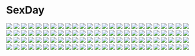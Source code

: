 # SexDay
![](https://konachan.com/image/30fd63271937c38a04a9fd19da8ff065/Konachan.com%20-%2084259%20chain%20green_hair%20sakuragi_ren%20scythe%20tagme%20weapon.jpg)
![](https://konachan.com/image/cd83d8c4bf099385b6d8cc360fdba9bf/Konachan.com%20-%20177310%20crown%20dress%20elbow_gloves%20gloves%20green_eyes%20long_hair%20necklace%20outbreak_company%20panties%20purple_hair%20shirabi_%28life-is-free%29%20thighhighs%20underwear.jpg)
![](https://konachan.com/image/8f23cd27b7eb1dcd87ffe49b0976900e/Konachan.com%20-%20304960%20bicolored_eyes%20blonde_hair%20headband%20hoshikawa_sara%20long_hair%20mikoto_stbk%20nijisanji%20pantyhose%20skirt.jpg)
![](https://konachan.com/image/b9cd48420216c827a5f65c065bb5b26f/Konachan.com%20-%20221788%20animal_ears%20ass%20illusionk%20original%20panties%20pantyhose%20striped_panties%20underwear.jpg)
![](https://konachan.com/jpeg/68a26f3e74d0803d73564ca3f0fd6348/Konachan.com%20-%20272586%202girls%20blush%20breasts%20cosplay%20dress%20gloves%20green_eyes%20halloween%20hat%20navel%20panties%20pantyhose%20red_eyes%20skintight%20uleuleuleu%20underwear%20witch_hat.jpg)
![](https://konachan.com/image/226b07b22135ebba4a458f33f19ad249/Konachan.com%20-%2073874%20blue_eyes%20blue_hair%20hatsune_miku%20long_hair%20twintails%20umbrella%20vocaloid.jpg)
![](https://konachan.com/image/68d68544a28c23f55d2707a49a579d19/Konachan.com%20-%2074839%20animal%20animal_ears%20cat%20catgirl%20itou_ryou%20kaneko_neneko%20school_uniform%20tagme%20tail%20thighhighs%20yamanko%21.jpg)
![](https://konachan.com/image/56b6d2239124df8b9cea814ad69a4495/Konachan.com%20-%2087076%20kanon_%28character%29%20male%20umineko_no_naku_koro_ni%20ushiromiya_jessica.jpg)
![](https://konachan.com/image/c4028afb7ccaf56bdf0e06838a7f0491/Konachan.com%20-%20208441%20black_hair%20bra%20breasts%20dark%20grass%20kneehighs%20rain%20school_uniform%20see_through%20shirt%20short_hair%20tagme_%28artist%29%20tree%20underwear%20water%20wet.jpg)
![](https://konachan.com/jpeg/f767dcacd0b8c794a58749b90bc26c78/Konachan.com%20-%20168932%20anus%20ass%20blonde_hair%20blue_eyes%20breasts%20kashiwazaki_sena%20long_hair%20nipples%20panties%20panty_pull%20pussy%20third-party_edit%20uncensored%20underwear%20wacchi%20white.jpg)
![](https://konachan.com/image/39c148aa25ba0813fcf7c309adc5a270/Konachan.com%20-%20191587%20brown_hair%20long_hair%20machimura_komori%20no_bra%20original%20panties%20shirt_lift%20underboob%20underwear%20undressing.jpg)
![](https://konachan.com/image/4a7d60a08a06bb899c5da673af2f53af/Konachan.com%20-%20251328%20blend_s%20blonde_hair%20blush%20brown_hair%20cropped%20hinata_kaho%20hoshikawa_mafuyu%20kimiya_ryousuke%20long_hair%20megami%20purple_eyes%20scan%20short_hair%20skirt%20twintails.jpg)
![](https://konachan.com/image/d8cd923e3bc86ce6d1fdaa57ecfdf646/Konachan.com%20-%20240989%202girls%20abwan%20barefoot%20blonde_hair%20blue_eyes%20bow%20cake%20food%20fruit%20gray_hair%20green_eyes%20loli%20original%20short_hair%20shorts%20strawberry%20wink.jpg)
![](https://konachan.com/jpeg/ebaa5db31a7677cb2b12b3c8b8f26ce1/Konachan.com%20-%20201738%20aqua_eyes%20aqua_hair%20blue%20flowers%20hatsune_miku%20long_hair%20lyiet%20moon%20rose%20stars%20twintails%20vocaloid%20watermark.jpg)
![](https://konachan.com/image/3d011d7acc6f60682fa487e5b32a1200/Konachan.com%20-%2078577%202girls%20aqua_eyes%20aqua_hair%20ashibe_ryou%20bra%20long_hair%20panties%20ponytail%20sonozaki_mion%20sonozaki_shion%20stockings%20thighhighs%20underwear.jpg)
![](https://konachan.com/image/c78fb8d4124d76603f0dbb38f39a8fd5/Konachan.com%20-%20198213%20brown_eyes%20brown_hair%20flowers%20fujita_%28condor%29%20long_hair%20original%20petals%20rose%20school_uniform%20skull.jpg)
![](https://konachan.com/jpeg/3c4244787c9cf39302b291004c90f9c3/Konachan.com%20-%20258032%20aqua_eyes%20black_hair%20blonde_hair%20blush%20clouds%20flowers%20fujima_ren%20game_cg%20hug%20long_hair%20male%20sayori%20short_hair%20sky%20smile%20sunset%20tears%20wings.jpg)
![](https://konachan.com/image/feba255d7999248a5688413ce4757adf/Konachan.com%20-%20203914%20anthropomorphism%20bow%20brown_eyes%20gloves%20gray_hair%20hao_%28patinnko%29%20industrial%20kantai_collection%20mask%20ponytail%20wristwear%20yuubari_%28kancolle%29.jpg)
![](https://konachan.com/image/cc1a75205a68e138c654b28b048f6f1f/Konachan.com%20-%2054012%20all_male%20bicolored_eyes%20katekyou_hitman_reborn%20male%20rokudou_mukuro%20scan.jpg)
![](https://konachan.com/image/90d2ce02ab319f7ede7812f856f0a86c/Konachan.com%20-%20189910%20bodysuit%20empew%20eyepatch%20hat%20neon_genesis_evangelion%20soryu_asuka_langley.jpg)
![](https://konachan.com/image/67d38668547fe3cf4c26d54e8ffdac9d/Konachan.com%20-%2045169%20ass%20louise_fran%C3%A7oise_le_blanc_de_la_valli%C3%A8re%20panties%20skirt%20underwear%20upskirt%20zero_no_tsukaima.jpg)
![](https://konachan.com/image/46b84512268b15a27dd7f410ac2c714f/Konachan.com%20-%20262758%20bath%20bathtub%20group%20kobuchizawa_shirase%20miyake_hinata%20nolia%20nude%20shiraishi_yuzuki%20signed%20sora_yori_mo_tooi_basho%20tamaki_mari%20uncensored.jpg)
![](https://konachan.com/image/78c2640fdfbcbd18c22fbe352a72d4d5/Konachan.com%20-%20211968%20aliasing%20black_hair%20brown_hair%20building%20cape%20christmas%20dress%20hat%20logo%20long_hair%20male%20ritsuki%20santa_hat%20short_hair%20sword%20weapon%20white_hair%20yellow_eyes.jpg)
![](https://konachan.com/jpeg/771c25a43935bfa22bff86fd50b0027d/Konachan.com%20-%20306567%202girls%20black_hair%20close%20dabi_%28dabibubi%29%20elsword%20hug%20laby_%28elsword%29%20long_hair%20maid%20nisha_%28elsword%29%20pink_eyes%20pink_hair%20purple_eyes.jpg)
![](https://konachan.com/image/36b9e37d154bee781122d7002efc6ec7/Konachan.com%20-%2079861%20inami_mahiru%20orange_hair%20taneshima_popura%20waitress%20working%21%21%20yamada_aoi.jpg)
![](https://konachan.com/image/5d2b050480dd3fc0238c1913936db71a/Konachan.com%20-%20160987%20animal%20bird%20building%20city%20landscape%20mitauzo%20monochrome%20original%20scenic%20sky.jpg)
![](https://konachan.com/image/b40283d7c62b6280a823857df154f693/Konachan.com%20-%204986%20abenobashi_mahou_shoutengai.jpg)
![](https://konachan.com/image/a4097f8a6262d660600310ecbf42aa2c/Konachan.com%20-%20147146%20dress%20hat%20moon%20ninnzinn%20red%20remilia_scarlet%20short_hair%20skull%20touhou%20vampire%20water%20wings.jpg)
![](https://konachan.com/image/0bbe72a7f7873ce872723a27842bd82d/Konachan.com%20-%20188105%20anus%20ass%20censored%20nami%20nel-zel_formula%20nico_robin%20nude%20one_piece%20pussy%20wet%20yuri.jpg)
![](https://konachan.com/image/230284940562acad5b4b0f08ff493a6a/Konachan.com%20-%2045210%20abhar%20black_hair%20blush%20bra%20breasts%20censored%20game_cg%20headband%20long_hair%20navel%20night%20nipples%20panties%20penis%20pussy%20sex%20short_hair%20underwear%20wet%20wink.jpg)
![](https://konachan.com/jpeg/bd76f8cf03d85a55027ed55a76022cca/Konachan.com%20-%20234955%20all_male%20animal%20black_hair%20clouds%20dog%20landscape%20male%20mocha_%28cotton%29%20moon%20night%20original%20park%20scarf%20scenic%20short_hair%20sky%20waifu2x%20water.jpg)
![](https://konachan.com/image/2c0af9f021050058241be09f65214e9c/Konachan.com%20-%2072740%20clannad%20fujibayashi_kyou%20jpeg_artifacts.jpg)
![](https://konachan.com/jpeg/17a09a1c85cf5903657f51305dc5f472/Konachan.com%20-%2011265%20dogs%3A_bullets_%26_carnage%20fuyumine_naoto%20haine_rammsteiner%20miwa_shirow.jpg)
![](https://konachan.com/jpeg/1aa7a933a02f7a3790bbf8759f8190e5/Konachan.com%20-%20168836%20all_male%20armor%20cain_%28fire_emblem%29%20chibi%20elbow_gloves%20fire_emblem%20gloves%20green_eyes%20green_hair%20male%20potassium77%20red_eyes%20red_hair%20spear%20sword%20weapon.jpg)
![](https://konachan.com/image/782131f240728ce7d8dd5ad529965027/Konachan.com%20-%20135021%20bikini%20megurine_luka%20pink_hair%20settyaro%20swimsuit%20vocaloid%20water.jpg)
![](https://konachan.com/image/645dd779149f2d21880fac30cc81469c/Konachan.com%20-%20265091%20brown_hair%20card_captor_sakura%20crown%20dress%20gloves%20green_eyes%20kinomoto_sakura%20short_hair%20staff%20tagme_%28artist%29%20weapon%20wings.jpg)
![](https://konachan.com/image/ed1938ae11a09bd2dcefed7a3503dd6e/Konachan.com%20-%20288218%20animal%20bird%20brown_eyes%20brown_hair%20cherry_blossoms%20flowers%20japanese_clothes%20kimono%20long_hair%20original%20ponytail%20pupil_g%20signed%20umbrella.jpg)
![](https://konachan.com/jpeg/2fc12e5101701bd89190b817f1f5c1a5/Konachan.com%20-%20141385%20arusu_makina%20colorful_cure%20etoiles%20game_cg%20mechagirl%20moric%20purple_eyes%20scarf%20short_hair%20white_hair.jpg)
![](https://konachan.com/jpeg/65e3d1633399e0299dd8d1547af4f5c8/Konachan.com%20-%20242443%20anibache%20blue_hair%20feathers%20long_hair%20love_live%21_school_idol_project%20love_live%21_sunshine%21%21%20magic%20purple_eyes%20school_uniform%20tie%20tsushima_yoshiko.jpg)
![](https://konachan.com/image/8b4a0277b92e2cca4d4c4bb8eace9dd0/Konachan.com%20-%2098335%20brown_hair%20fenderu%20fingering%20masturbation%20nipples%20open_shirt%20original%20panties%20pussy%20pussy_juice%20school_uniform%20thighhighs%20uncensored%20underwear.jpg)
![](https://konachan.com/jpeg/96d55c6101b416044d2f9ce1e459f3ef/Konachan.com%20-%20201269%20black_hair%20book%20crying%20drink%20gemi%20original%20pajamas%20short_hair%20sky%20sunset.jpg)
![](https://konachan.com/jpeg/adc30076743c86a37182190017850aee/Konachan.com%20-%20284133%202girls%20ancotaku%20ass%20beach%20bikini%20braids%20breasts%20clouds%20fang%20flowers%20garter%20hug%20long_hair%20navel%20original%20scan%20sideboob%20signed%20sky%20swimsuit%20water.jpg)
![](https://konachan.com/jpeg/6a8fad4773a76182489f38bd597b2d49/Konachan.com%20-%20248365%20bikini%20blonde_hair%20fate_grand_order%20fate_%28series%29%20green_eyes%20long_hair%20nero_claudius_%28fate%29%20signed%20swimsuit%20tony_guisado.jpg)
![](https://konachan.com/image/815cb400b9032dfedf09ea1b42adf531/Konachan.com%20-%20230758%20hardgore_alice%20hatoda_ako%20himekawa_koyuki%20hk_%28zxd0554%29%20mahou_shoujo_ikusei_keikaku.jpg)
![](https://konachan.com/image/0ff132a40676d2576c4067a940e20cf2/Konachan.com%20-%20221148%20feel_%28nasitaki%29%20forest%20grass%20green%20nobody%20original%20ruins%20signed%20tree.jpg)
![](https://konachan.com/jpeg/028ac57699025824ecebc9405cbae276/Konachan.com%20-%20301218%20animal_ears%20aqua_eyes%20ass%20blonde_hair%20breasts%20fang%20foxgirl%20grass%20long_hair%20navel%20original%20shorts%20signed%20tail%20tsumumamire.jpg)
![](https://konachan.com/jpeg/575df9eef20621278d1f1c60fa4925a8/Konachan.com%20-%20154216%20hanamiya_nagisa%20misaki_kurehito%20ponytail%20trumple%20ushinawareta_mirai_wo_motomete%20white.jpg)
![](https://konachan.com/image/d0a3953a6d1d002ed5889d1901c7fad9/Konachan.com%20-%20168292%20animal%20black_hair%20crown%20headband%20jpeg_artifacts%20long_hair%20okiru%20original%20pantyhose%20rabbit%20school_uniform%20skirt.jpg)
![](https://konachan.com/jpeg/4dd22d7872248cde13de1c0e747f25be/Konachan.com%20-%20121215%20animal_ears%20game_cg%20red_eyes%20sengoku_hime%20tail.jpg)
![](https://konachan.com/image/8f31057149f27c1c211f587d8251cedb/Konachan.com%20-%20135684%202girls%20animal_ears%20breast_grab%20catgirl%20panties%20purple_eyes%20tagme%20underwear%20yadapot%20yuri.jpg)
![](https://konachan.com/image/c0adb6f7e40f730f1f0848598a3700da/Konachan.com%20-%20114638%20akiyama_mio%20black_hair%20brown_eyes%20k-on%21%20long_hair%20nakano_azusa%20school_uniform%20twintails.jpg)
![](https://konachan.com/image/e7d77640e4d3cb73985d8ec52e2f8825/Konachan.com%20-%2065359%20baldr_sky%20mecha%20polychromatic.jpg)
![](https://konachan.com/image/585dd10285635d92d98c939e579bd434/Konachan.com%20-%2023981%20ninin_ga_shinobuden.jpg)
![](https://konachan.com/image/e32253384557e3a720ad65714e726266/Konachan.com%20-%2034976%20breasts%20cleavage%20white%20witchblade.jpg)
![](https://konachan.com/image/83d853876beb3e06099d5c47906ffcae/Konachan.com%20-%2015007%20flcl.jpg)
![](https://konachan.com/image/e1b3e36bb2a7032c4b34fcec2dd009b7/Konachan.com%20-%20125833%20black_hair%20blonde_hair%20boa_hancock%20boyaking%20cape%20dracule_mihawk%20gecko_moria%20hat%20horns%20jimbei%20marshall_d_teach%20one_piece%20sunglasses.jpg)
![](https://konachan.com/image/44aee4f005e9453056867a1b8c67171c/Konachan.com%20-%2053040%20brown_hair%20green_eyes%20hayate_no_gotoku%20hoppege%20long_hair%20sanzen%27in_yukariko%20scarf.jpg)
![](https://konachan.com/jpeg/28139a437804e6febac4575b688a930e/Konachan.com%20-%20234114%20aliasing%20blush%20fang%20hat%20red_eyes%20remilia_scarlet%20short_hair%20tagme_%28artist%29%20touhou%20vampire%20wings.jpg)
![](https://konachan.com/jpeg/3cfc7e831c1f466d3d58943e46428612/Konachan.com%20-%2043386%20fujiwara_warawara%20haruka_ni_aogi_uruwashi_no%20nire_sumika%20panties%20tagme%20thighhighs%20underwear.jpg)
![](https://konachan.com/image/2f9c95cc33e02f23542ae284b5a966b7/Konachan.com%20-%20241338%20aircraft%20all_male%20animal%20building%20cat%20city%20industrial%20male%20munashichi%20original%20scenic.jpg)
![](https://konachan.com/image/fdf8b0f038192db05efe1b5a485ddda8/Konachan.com%20-%20265301%20ass%20barefoot%20fate_grand_order%20fate_%28series%29%20gray_hair%20horns%20long_hair%20panties%20red_eyes%20tagme_%28artist%29%20tomoe_gozen%20underwear.jpg)
![](https://konachan.com/image/04c1bc2d902682d747f08f107d667b38/Konachan.com%20-%20222723%20blindfold%20blue_hair%20bow%20breasts%20bzerox%20cleavage%20elbow_gloves%20gloves%20headdress%20long_hair%20magic%20original%20pantyhose%20signed%20spear%20twintails%20weapon.jpg)
![](https://konachan.com/jpeg/ac62ddeafd9ab54333612ae4c7e25c83/Konachan.com%20-%20246820%20bow%20food%20fruit%20gochuumon_wa_usagi_desu_ka%3F%20kafuu_chino%20loli%20long_hair%20sawa_%28sawasaku%29%20strawberry.jpg)
![](https://konachan.com/jpeg/b7e0cdacb4a33594998ab9e8e84a27c7/Konachan.com%20-%20195469%20blush%20dress%20hiten_goane_ryu%20long_hair%20original%20pantyhose%20purple_hair%20transparent.jpg)
![](https://konachan.com/image/ee0716324567230ffdcdaf0b136ab322/Konachan.com%20-%20275918%20aliasing%20gray_hair%20hat%20red_eyes%20remilia_scarlet%20short_hair%20touhou%20vampire%20wings%20wristwear%20yoshioka_yoshiko.jpg)
![](https://konachan.com/image/c8efdfd8d51d82f226a384bcaa1a7513/Konachan.com%20-%20168952%20danbo_%28rock_clime%29%20fan%20hat%20japanese_clothes%20kimono%20petals%20pink_eyes%20pink_hair%20saigyouji_yuyuko%20short_hair%20socks%20touhou.jpg)
![](https://konachan.com/image/e36192e64ed9a8aa431915cb2c687ec4/Konachan.com%20-%20175005%20black_hair%20dotaku%20drink%20leaves%20long_hair%20original%20ruins%20school_uniform%20short_hair%20tree.jpg)
![](https://konachan.com/image/37394a949be4b1b29e9314b2148410be/Konachan.com%20-%20135393%20animal%20animal_ears%20cat%20catgirl%20chen%20foxgirl%20multiple_tails%20nakatani%20tail%20touhou%20yakumo_ran.jpg)
![](https://konachan.com/image/2bfb6d78fb8c16dfa4c5189b38c676c6/Konachan.com%20-%20141732%20akizuki_tsukasa%20aqua%20black_hair%20blood%20game_cg%20long_hair%20machimura_saori%20sorahane%20yellow_eyes.jpg)
![](https://konachan.com/jpeg/a182fc74971043b38fe899a0516c4b41/Konachan.com%20-%20259713%20blush%20breasts%20darling_in_the_franxx%20green_eyes%20horns%20long_hair%20nude%20pink_hair%20signed%20tagme_%28artist%29%20white%20zero_two.jpg)
![](https://konachan.com/jpeg/4a4da8c96b9bbcfd23a9ad5130138b1c/Konachan.com%20-%20168401%20animal%20blush%20breasts%20cum%20green_hair%20long_hair%20miko%20nipples%20nishieda%20no_bra%20nopan%20original%20penis%20pubic_hair%20red_eyes%20scan%20sex%20tattoo%20twintails%20wet.jpg)
![](https://konachan.com/image/5b17c5bbeaf81cc596decdd6d704d573/Konachan.com%20-%20129370%20etogami_kazuya%20forest%20hakurei_reimu%20japanese_clothes%20long_hair%20miko%20monochrome%20touhou%20tree.jpg)
![](https://konachan.com/image/37f8f26ac853101dc184ef7347a0b6de/Konachan.com%20-%2054763%20clouds%20macross%20macross_frontier%20ranka_lee%20sky%20stars.jpg)
![](https://konachan.com/image/1a56140227825364fb1e4480e2dc8920/Konachan.com%20-%20206537%202girls%20blonde_hair%20blue_hair%20blush%20brown_eyes%20bunny%20furutani_himawari%20hat%20headband%20heart%20oomuro_sakurako%20phone%20sleeping%20takahero%20yuru_yuri.jpg)
![](https://konachan.com/jpeg/b6ea4a8e21a2755656701e5af99a3214/Konachan.com%20-%20194031%20bath%20blue_hair%20blush%20breasts%20gundam_%28series%29%20gundam_build_fighters%20iori_rinko%20long_hair%20matsuryuu%20mobile_suit_gundam%20nude%20ponytail.jpg)
![](https://konachan.com/image/aea12abf5829d25113a86916a6741992/Konachan.com%20-%20116701%20faris_nyannyan%20huke%20makise_kurisu%20steins%3Bgate.jpg)
![](https://konachan.com/jpeg/4d5eaf91f4de5fe62ec5e0683464ac65/Konachan.com%20-%20105177%20armor%20eyepatch%20sword%20tagme%20weapon.jpg)
![](https://konachan.com/jpeg/c65aa976eec361fb6e6eee1bfd0a61ab/Konachan.com%20-%2069523%20breast_hold%20censored%20game_cg%20harukazedori_ni_tomarigi_wo_2nd_story%20kawakoshi_saeko%20nipples%20nopan%20open_shirt%20sex%20skyfish.jpg)
![](https://konachan.com/image/8da331d582481c4e415d07e1500480c2/Konachan.com%20-%20274851%20all_male%20chinese_clothes%20fate_grand_order%20fate_%28series%29%20headdress%20long_hair%20male%20qin_shi_huang%20red_eyes%20tagme_%28artist%29%20white_hair.jpg)
![](https://konachan.com/image/f5202c9943f36a9ecf464c33cc0b7ce4/Konachan.com%20-%20170888%20blonde_hair%20clouds%20hat%20moriya_suwako%20skirt%20sky%20sunakumo%20sunset%20thighhighs%20touhou%20water%20yellow_eyes.jpg)
![](https://konachan.com/jpeg/366bd0c7d10c853ef6a2af6e71b52938/Konachan.com%20-%2039248%20code_geass%20lelouch_lamperouge%20male%20shirley_fenette.jpg)
![](https://konachan.com/jpeg/a3ec53b1cbca8c8fbbe99eefd44727fa/Konachan.com%20-%20133671%20ass%20blush%20breasts%20censored%20dracu-riot%21%20game_cg%20gray_hair%20kobuichi%20long_hair%20mutsura_yuuto%20nipples%20nude%20pussy%20spread_legs%20wet%20yuzusoft.jpg)
![](https://konachan.com/image/29bb58cf71576713addeb2ff3d61ab16/Konachan.com%20-%2011417%20hiiragi_najica%20lila%20najica_blitz_tactics.jpg)
![](https://konachan.com/jpeg/5166f0109450e3b797da566d3b7d0e4c/Konachan.com%20-%20210334%20aqua_eyes%20aqua_hair%20hatsune_miku%20thighhighs%20twintails%20vocaloid%20yucca-612.jpg)
![](https://konachan.com/image/19dd868e15fce64de41b0d61ba392785/Konachan.com%20-%20152309%20animal%20blue_eyes%20bow%20braids%20green_hair%20japanese_clothes%20kimono%20long_hair%20original%20petals%20pointed_ears%20thighhighs%20tree%20yukitaro.jpg)
![](https://konachan.com/image/6835fe1ad0a51e2d65b3f187ea9daa02/Konachan.com%20-%209561%20cat_smile%20close%20izumi_konata%20lucky_star.jpg)
![](https://konachan.com/image/af57df8fdc27a3bebdd7b4368d98859e/Konachan.com%20-%2059277%20hatsune_miku%20vocaloid.jpg)
![](https://konachan.com/jpeg/bacfea37a7368d47c572672cbfd9a1ba/Konachan.com%20-%20145083%20blue_eyes%20blush%20bow%20clouds%20favorite%20food%20game_cg%20green_hair%20school_uniform%20shida_kazuhiro%20short_hair%20skirt%20sky%20stockings%20toumine_tsukasa.jpg)
![](https://konachan.com/jpeg/15efffb2c1a4e5dfcc4890f960122d90/Konachan.com%20-%20218644%20blonde_hair%20blue_eyes%20blush%20breasts%20cleavage%20game_cg%20headband%20long_hair%20male%20mileena_liriano%20miyasu_risa%20unlucky_re%3Abirth_reverse%20windmill_%28company%29.jpg)
![](https://konachan.com/image/a1dcd5da026cf3c96227f8c1b1443c6b/Konachan.com%20-%20205542%202girls%20animal%20bikini%20brown_eyes%20dark_skin%20fish%20forest%20hat%20kokage%20original%20scenic%20short_hair%20swimsuit%20tail%20tree%20underboob%20water%20wet%20wristwear.jpg)
![](https://konachan.com/jpeg/141918ce64e783dc69edd31e21200508/Konachan.com%20-%20281774%20all_male%20elbow_gloves%20gloves%20gray_hair%20green_eyes%20kuro_mame%20male%20original%20pixiv_fantasia%20short_hair%20sword%20weapon.jpg)
![](https://konachan.com/jpeg/cfc428e0fad084355622cf15fec8799b/Konachan.com%20-%20162103%20blonde_hair%20clouds%20game_cg%20ookouchi_nozomi%20reminiscence%20short_hair%20sky%20tigre_soft%20tomose_shunsaku.jpg)
![](https://konachan.com/image/c6b1dbac03c552b7c00edcb351e5d923/Konachan.com%20-%20260889%20blush%20brown_hair%20chain%20clouds%20dress%20erect_nipples%20garter_belt%20liverwort%20long_hair%20panties%20ponytail%20sky%20stockings%20thighhighs%20underwear%20yellow_eyes.jpg)
![](https://konachan.com/jpeg/dc50ab5171f07fe9596ee93c080a1d09/Konachan.com%20-%20278924%20akino_hamo%20ass%20bed%20black_hair%20blue_eyes%20blush%20braids%20cameltoe%20doll%20higuchi_kaede%20long_hair%20nijisanji%20panties%20skirt%20thighhighs%20tsukino_mito%20underwear.jpg)
![](https://konachan.com/image/958814332437aeff71e91231ce402159/Konachan.com%20-%20139360%20armor%20blush%20boots%20clouds%20elsword%20elsword_%28character%29%20gloves%20long_hair%20male%20red_eyes%20red_hair%20scorpion5050%20sky%20water.jpg)
![](https://konachan.com/jpeg/c87e6439b94013b3ea8b62f554e270bd/Konachan.com%20-%20162330%20bed%20bra%20breasts%20brown_hair%20cabbit%20game_cg%20long_hair%20nasuhara_hinagiku%20navel%20nipples%20open_shirt%20panties%20school_uniform%20underwear%20wet%20yukie.jpg)
![](https://konachan.com/image/20d4f6f214d8c6ac77d1d1317051d3bd/Konachan.com%20-%20119394%20blue_eyes%20brown_hair%20crown%20dress%20game_cg%20haruka_ruha%20kazamine_suzuka%20long_hair%20microphone%20pulltop%20shinsei_ni_shite_okasubekarazu%20watari_masahito.jpg)
![](https://konachan.com/image/0a52dce7f97ea3cec30487f9b1487480/Konachan.com%20-%206652%20pepper%20tiny_snow_fairy_sugar.jpg)
![](https://konachan.com/image/a3e30d17faca5601dab66d320f357cb6/Konachan.com%20-%2027756%20furude_rika%20higurashi_no_naku_koro_ni%20houjou_satoko%20maebara_keiichi%20ryuuguu_rena%20sonozaki_mion.jpg)
![](https://konachan.com/image/060e8150150f906fc6c334bf405c0d54/Konachan.com%20-%2052520%20aihara_kazumi%20kyou_no_go_no_ni.jpg)
